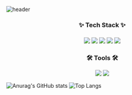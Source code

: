 ![header](https://capsule-render.vercel.app/api?text=Eunchae's%20github!&animation=blink&type=venom&stroke=ffffff&strokeWidth=1)
<h3 align="center">✨ Tech Stack ✨ <h3/>
<div align="center">
  <img src="https://img.shields.io/badge/Android-3DDC84?style=flat-square&logo=Android&logoColor=white"/>
  <img src="https://img.shields.io/badge/Android Studio-3DDC84?style=flat-square&logo=Android Studio&logoColor=white"/>
  <img src="https://img.shields.io/badge/Kotlin-7F52FF?style=for-the-badge&logo=Kotlin&logoColor=white">
  <img src="https://img.shields.io/badge/Javascript-F7DF1E?style=for-the-badge&logo=Javascript&logoColor=white">
  <img src="https://img.shields.io/badge/React-61DAFB?style=for-the-badge&logo=React&logoColor=white">
</div>

<h3 align="center">🛠 Tools 🛠 </h3>
<div align="center">
  <img src="https://img.shields.io/badge/Git-F05032?style=for-the-badge&logo=Git&logoColor=white">
  <img src="https://img.shields.io/badge/Notion-000000?style=for-the-badge&logo=Notion&logoColor=white">
</div>

![Anurag's GitHub stats](https://github-readme-stats.vercel.app/api?username=eccho03&show_icons=true&theme=radical)
![Top Langs](https://github-readme-stats.vercel.app/api/top-langs/?username=eccho03&layout=compact&theme=radical)
  
  <!--
**eccho03/eccho03** is a ✨ _special_ ✨ repository because its `README.md` (this file) appears on your GitHub profile.

Here are some ideas to get you started:

- 🔭 I’m currently working on ...
- 🌱 I’m currently learning ...
- 👯 I’m looking to collaborate on ...
- 🤔 I’m looking for help with ...
- 💬 Ask me about ...
- 📫 How to reach me: ...
- 😄 Pronouns: ...
- ⚡ Fun fact: ...
-->
